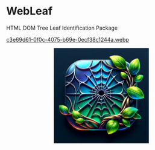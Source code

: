 # WebLeaf
HTML DOM Tree Leaf Identification Package

[c3e69d61-0f0c-4075-b69e-0ecf38c1244a.webp](docs/Fc3e69d61-0f0c-4075-b69e-0ecf38c1244a.webp)



<p align="center">
  <img src="https://raw.githubusercontent.com/thomsn/webleaf/main/docs/logo.webp" alt="WebLeaf Logo" style="width: 50%;">
</p>

